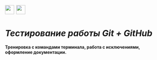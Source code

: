 <h1> <img src="https://cdn.jsdelivr.net/npm/simple-icons@v7/icons/github.svg" height="30"/> <img src="https://cdn.jsdelivr.net/npm/simple-icons@v7/icons/git.svg" height="30"/> </h1>

# _Тестирование работы Git + GitHub_

#### Тренировка с командами терминала, работа с исключениями, оформление документации. 
